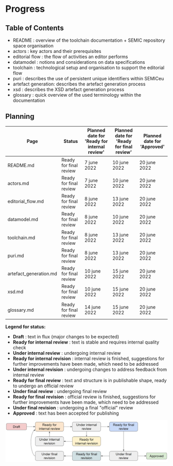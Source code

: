 # Progress 

## Table of Contents

 - README : overview of the toolchain documentation + SEMIC repository space organisation 
 - actors : key actors and their prerequisites
 - editorial flow : the flow of activities an editor performs
 - datamodel : notions and considerations on data specifications
 - toolchain : technological setup and organisation to support the editorial flow
 - puri : describes the use of persistent unique identifiers within SEMICeu
 - artefact generation: describes the artefact generation process
 - xsd : describes the XSD artefact generation process
 - glossary : quick overview of the used terminology within the documentation

## Planning

| Page | Status| Planned date for<BR>'Ready for internal review' | Planned date for<BR>'Ready for final review' | Planned date for <BR>'Approved' |
| ---- | ---- | ---- | ---- | ---- | 
| README.md | Ready for final review | 7 june 2022 | 10 june 2022 | 20 june 2022|
| actors.md | Ready for final review | 7 june 2022 | 10 june 2022 | 20 june 2022|
| editorial_flow.md | Ready for final review | 8 june 2022 | 13 june 2022 | 20 june 2022|
| datamodel.md | Ready for final review |  8 june 2022 | 10 june 2022 | 20 june 2022|
| toolchain.md | Ready for final review |  8 june 2022 | 13 june 2022 | 20 june 2022|
| puri.md | Ready for final review | 8 june 2022 | 13 june 2022 | 20 june 2022|
| artefact_generation.md | Ready for final review | 10 june 2022 | 15 june 2022 | 20 june 2022 |
| xsd.md | Ready for final review  | 10 june 2022 | 15 june 2022 | 20 june 2022 |
| glossary.md | Ready for final review | 14 june 2022 | 15 june 2022| 20 june 2022 |


**Legend for status:**

 - **Draft** : text in flux (major changes to be expected)
 - **Ready for internal review** : text is stable and requires internal quality check
 - **Under internal review** : undergoing internal review
 - **Ready for internal revision** : internal review is finished, suggestions for further improvements have been made, which need to be addressed
 - **Under internal revision** : undergoing changes to address feedback from internal review
 - **Ready for final review** : text and structure is in publishable shape, ready to undergo an official review
 - **Under final review** : undergoing final review
 - **Ready for final revision** : official review is finished, suggestions for further improvements have been made, which need to be addressed
 - **Under final revision** : undergoing a final "official" review
 - **Approved** : text has been accepted for publishing

![status-change-overview.jpg](./images/status-change-overview.jpg)
